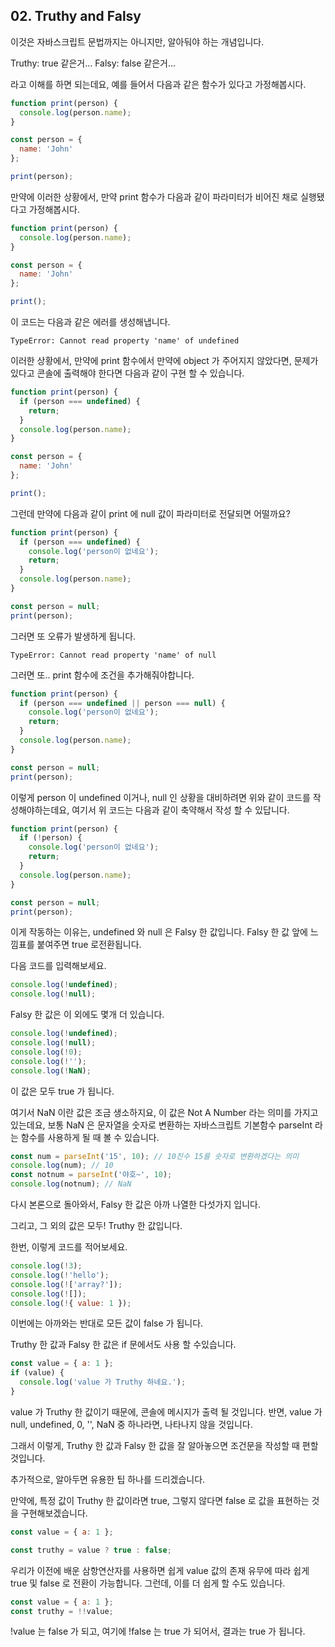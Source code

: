 ## 02. Truthy and Falsy

이것은 자바스크립트 문법까지는 아니지만, 알아둬야 하는 개념입니다.

Truthy: true 같은거...
Falsy: false 같은거...

라고 이해를 하면 되는데요, 예를 들어서 다음과 같은 함수가 있다고 가정해봅시다.

```javascript
function print(person) {
  console.log(person.name);
}

const person = {
  name: 'John'
};

print(person);
```

만약에 이러한 상황에서, 만약 print 함수가 다음과 같이 파라미터가 비어진 채로 실행됐다고 가정해봅시다.

```javascript
function print(person) {
  console.log(person.name);
}

const person = {
  name: 'John'
};

print();
```

이 코드는 다음과 같은 에러를 생성해냅니다.

```
TypeError: Cannot read property 'name' of undefined
```

이러한 상황에서, 만약에 print 함수에서 만약에 object 가 주어지지 않았다면, 문제가 있다고 콘솔에 출력해야 한다면 다음과 같이 구현 할 수 있습니다.

```javascript
function print(person) {
  if (person === undefined) {
    return;
  }
  console.log(person.name);
}

const person = {
  name: 'John'
};

print();
```

그런데 만약에 다음과 같이 print 에 null 값이 파라미터로 전달되면 어떨까요?

```javascript
function print(person) {
  if (person === undefined) {
    console.log('person이 없네요');
    return;
  }
  console.log(person.name);
}

const person = null;
print(person);
```

그러면 또 오류가 발생하게 됩니다.

```
TypeError: Cannot read property 'name' of null
```


그러면 또.. print 함수에 조건을 추가해줘야합니다.

```javascript
function print(person) {
  if (person === undefined || person === null) {
    console.log('person이 없네요');
    return;
  }
  console.log(person.name);
}

const person = null;
print(person);
```


이렇게 person 이 undefined 이거나, null 인 상황을 대비하려면 위와 같이 코드를 작성해야하는데요, 여기서 위 코드는 다음과 같이 축약해서 작성 할 수 있답니다.

```javascript
function print(person) {
  if (!person) {
    console.log('person이 없네요');
    return;
  }
  console.log(person.name);
}

const person = null;
print(person);
```

이게 작동하는 이유는, undefined 와 null 은 Falsy 한 값입니다. Falsy 한 값 앞에 느낌표를 붙여주면 true 로전환됩니다.

다음 코드를 입력해보세요.

```javascript
console.log(!undefined);
console.log(!null);
```

Falsy 한 값은 이 외에도 몇개 더 있습니다.

```javascript
console.log(!undefined);
console.log(!null);
console.log(!0);
console.log(!'');
console.log(!NaN);
```

이 값은 모두 true 가 됩니다.

여기서 NaN 이란 값은 조금 생소하지요, 이 값은 Not A Number 라는 의미를 가지고 있는데요, 보통 NaN 은 문자열을 숫자로 변환하는 자바스크립트 기본함수 parseInt 라는 함수를 사용하게 될 때 볼 수 있습니다.

```javascript
const num = parseInt('15', 10); // 10진수 15를 숫자로 변환하겠다는 의미
console.log(num); // 10
const notnum = parseInt('야호~', 10);
console.log(notnum); // NaN
```

다시 본론으로 돌아와서, Falsy 한 값은 아까 나열한 다섯가지 입니다.

그리고, 그 외의 값은 모두! Truthy 한 값입니다. 


한번, 이렇게 코드를 적어보세요.

```javascript
console.log(!3);
console.log(!'hello');
console.log(!['array?']);
console.log(![]);
console.log(!{ value: 1 });
```

이번에는 아까와는 반대로 모든 값이 false 가 됩니다. 


Truthy 한 값과 Falsy 한 값은 if 문에서도 사용 할 수있습니다.

```javascript
const value = { a: 1 };
if (value) {
  console.log('value 가 Truthy 하네요.');
}
```

value 가 Truthy 한 값이기 때문에, 콘솔에 메시지가 출력 될 것입니다. 반면, value 가 null, undefined, 0, '', NaN 중 하나라면, 나타나지 않을 것입니다.


그래서 이렇게, Truthy 한 값과 Falsy 한 값을 잘 알아놓으면 조건문을 작성할 때 편할 것입니다.


추가적으로, 알아두면 유용한 팁 하나를 드리겠습니다.

만약에, 특정 값이 Truthy 한 값이라면 true, 그렇지 않다면 false 로 값을 표현하는 것을 구현해보겠습니다.

```javascript
const value = { a: 1 };

const truthy = value ? true : false;
```

우리가 이전에 배운 삼항연산자를 사용하면 쉽게 value 값의 존재 유무에 따라 쉽게 true 및 false 로 전환이 가능합니다. 그런데, 이를 더 쉽게 할 수도 있습니다.

```javascript
const value = { a: 1 };
const truthy = !!value;
```

!value 는 false 가 되고, 여기에 !false 는 true 가 되어서, 결과는 true 가 됩니다.